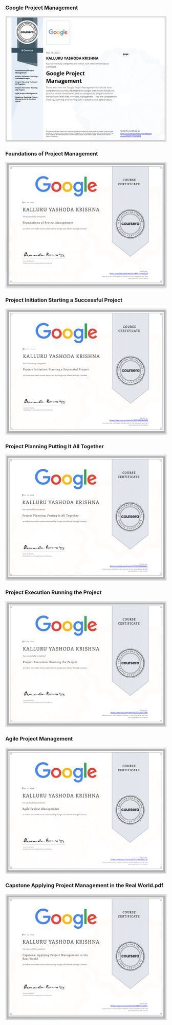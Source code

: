 ### Google Project Management


<img src="Google Project.png" alt="">



### Foundations of Project Management
<img src="Foundations.png" alt="">


### Project Initiation Starting a Successful Project
<img src="project Initiation.png" alt="">

### Project Planning Putting It All Together

<img src="project planning.png" alt="">

### Project Execution Running the Project

<img src="project Execution.png" alt="">

### Agile Project Management

<img src="Agile.png" alt="">



### Capstone Applying Project Management in the Real World.pdf

<img src="Capstone.png" alt="">
